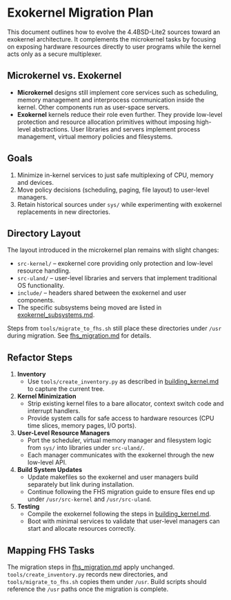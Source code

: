 # Exokernel Migration Plan

This document outlines how to evolve the 4.4BSD-Lite2 sources toward an exokernel architecture. It complements the microkernel tasks by focusing on exposing hardware resources directly to user programs while the kernel acts only as a secure multiplexer.

## Microkernel vs. Exokernel

* **Microkernel** designs still implement core services such as scheduling, memory management and interprocess communication inside the kernel. Other components run as user-space servers.
* **Exokernel** kernels reduce their role even further. They provide low-level protection and resource allocation primitives without imposing high-level abstractions. User libraries and servers implement process management, virtual memory policies and filesystems.

## Goals

1. Minimize in-kernel services to just safe multiplexing of CPU, memory and devices.
2. Move policy decisions (scheduling, paging, file layout) to user-level managers.
3. Retain historical sources under `sys/` while experimenting with exokernel replacements in new directories.

## Directory Layout

The layout introduced in the microkernel plan remains with slight changes:

- `src-kernel/` – exokernel core providing only protection and low-level resource handling.
- `src-uland/` – user-level libraries and servers that implement traditional OS functionality.
- `include/` – headers shared between the exokernel and user components.
- The specific subsystems being moved are listed in
[exokernel_subsystems.md](exokernel_subsystems.md).

Steps from `tools/migrate_to_fhs.sh` still place these directories under `/usr` during migration. See [fhs_migration.md](fhs_migration.md) for details.

## Refactor Steps

1. **Inventory**
   - Use `tools/create_inventory.py` as described in [building_kernel.md](building_kernel.md) to capture the current tree.
2. **Kernel Minimization**
   - Strip existing kernel files to a bare allocator, context switch code and interrupt handlers.
   - Provide system calls for safe access to hardware resources (CPU time slices, memory pages, I/O ports).
3. **User-Level Resource Managers**
   - Port the scheduler, virtual memory manager and filesystem logic from `sys/` into libraries under `src-uland/`.
   - Each manager communicates with the exokernel through the new low-level API.
4. **Build System Updates**
   - Update makefiles so the exokernel and user managers build separately but link during installation.
   - Continue following the FHS migration guide to ensure files end up under `/usr/src-kernel` and `/usr/src-uland`.
5. **Testing**
   - Compile the exokernel following the steps in [building_kernel.md](building_kernel.md).
   - Boot with minimal services to validate that user-level managers can start and allocate resources correctly.

## Mapping FHS Tasks

The migration steps in [fhs_migration.md](fhs_migration.md) apply unchanged. `tools/create_inventory.py` records new directories, and `tools/migrate_to_fhs.sh` copies them under `/usr`. Build scripts should reference the `/usr` paths once the migration is complete.

